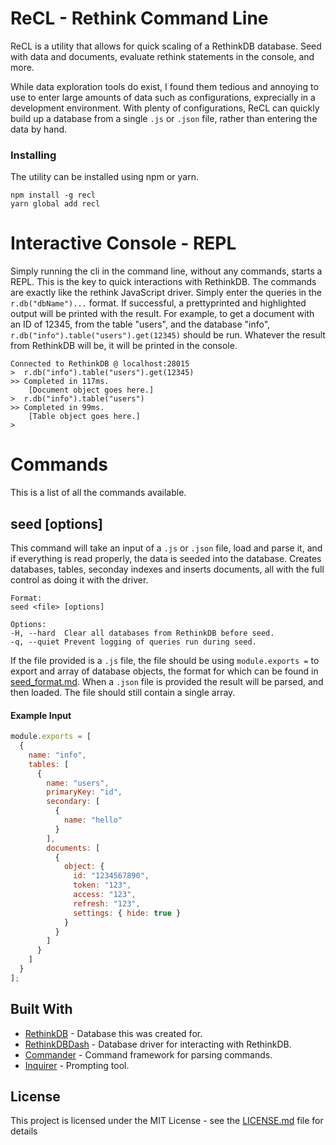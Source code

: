 # ReCL - Rethink Command Line

ReCL is a utility that allows for quick scaling of a RethinkDB database. Seed with data and documents, evaluate rethink statements in the console, and more.

While data exploration tools do exist, I found them tedious and annoying to use to enter large amounts of data such as configurations, exprecially in a development environment. With plenty of configurations, ReCL can quickly build up a database from a single `.js` or `.json` file, rather than entering the data by hand.

### Installing

The utility can be installed using npm or yarn.

```
npm install -g recl
yarn global add recl
```

# Interactive Console - REPL

Simply running the cli in the command line, without any commands, starts a REPL. This is the key to quick interactions with RethinkDB. The commands are exactly like the rethink JavaScript driver. Simply enter the queries in the `r.db("dbName")...` format. If successful, a prettyprinted and highlighted output will be printed with the result. For example, to get a document with an ID of 12345, from the table "users", and the database "info", `r.db("info").table("users").get(12345)` should be run. Whatever the result from RethinkDB will be, it will be printed in the console.

```
Connected to RethinkDB @ localhost:28015
>  r.db("info").table("users").get(12345)
>> Completed in 117ms.
    [Document object goes here.]
>  r.db("info").table("users")
>> Completed in 99ms.
    [Table object goes here.]
>  
```

# Commands

This is a list of all the commands available.

## seed <file> [options]

This command will take an input of a `.js` or `.json` file, load and parse it, and if everything is read properly, the data is seeded into the database. Creates databases, tables, seconday indexes and inserts documents, all with the full control as doing it with the driver.

```
Format:
seed <file> [options]

Options:
-H, --hard  Clear all databases from RethinkDB before seed.
-q, --quiet Prevent logging of queries run during seed.
```

If the file provided is a `.js` file, the file should be using `module.exports =` to export and array of database objects, the format for which can be found in [seed_format.md](./doc/seed.format.md). When a `.json` file is provided the result will be parsed, and then loaded. The file should still contain a single array.

#### Example Input

```javascript
module.exports = [
  {
    name: "info",
    tables: [
      {
        name: "users",
        primaryKey: "id",
        secondary: [
          {
            name: "hello"
          }
        ],
        documents: [
          {
            object: {
              id: "1234567890",
              token: "123",
              access: "123",
              refresh: "123",
              settings: { hide: true }
            }
          }
        ]
      }
    ]
  }
];
```

## Built With

* [RethinkDB](https://github.com/neumino/rethinkdbdash) - Database this was created for.
* [RethinkDBDash](https://github.com/rethinkdb/rethinkdb) - Database driver for interacting with RethinkDB.
* [Commander](https://github.com/tj/commander.js/) - Command framework for parsing commands.
* [Inquirer](https://github.com/SBoudrias/Inquirer.js) - Prompting tool.

## License

This project is licensed under the MIT License - see the [LICENSE.md](LICENSE.md) file for details